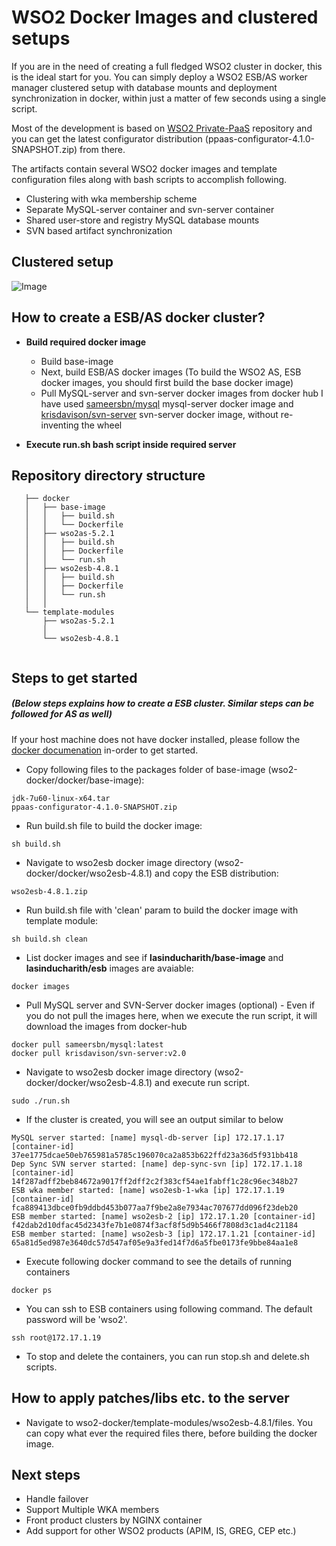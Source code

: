 # WSO2 Docker Images and clustered setups

If you are in the need of creating a full fledged WSO2 cluster in docker, this is the ideal start for you. You can simply deploy a WSO2 ESB/AS worker manager clustered setup with database mounts and deployment synchronization in docker, within just a matter of few seconds using a single script.

Most of the development is based on [WSO2 Private-PaaS](https://github.com/wso2/product-private-paas) repository and you can get the latest configurator distribution (ppaas-configurator-4.1.0-SNAPSHOT.zip) from there.

The artifacts contain several WSO2 docker images and template configuration files along with bash scripts to accomplish following.

* Clustering with wka membership scheme
* Separate MySQL-server container and svn-server container
* Shared user-store and registry MySQL database mounts
* SVN based artifact synchronization 

## Clustered setup

![Image](https://cloud.githubusercontent.com/assets/3282157/8763139/1362474a-2dad-11e5-942c-1ca9227a29c6.png)


## How to create a ESB/AS docker cluster?

* **Build required docker image**
  * Build base-image
  * Next, build ESB/AS docker images (To build the WSO2 AS, ESB docker images, you should  first build the base docker image)
  * Pull MySQL-server and svn-server docker images from docker hub
    I have used [sameersbn/mysql](https://registry.hub.docker.com/u/sameersbn/mysql/) mysql-server docker image and [krisdavison/svn-server](https://registry.hub.docker.com/u/krisdavison/svn-server/) svn-server docker image, without re-inventing the wheel

* **Execute run.sh bash script inside required server**


## Repository directory structure

```
   ├── docker
   │   ├── base-image
   │   │   ├── build.sh
   │   │   └── Dockerfile
   │   ├── wso2as-5.2.1
   │   │   ├── build.sh
   │   │   ├── Dockerfile
   │   │   └── run.sh
   │   ├── wso2esb-4.8.1
   │   │   ├── build.sh
   │   │   ├── Dockerfile
   │   │   └── run.sh
   │   │ 
   └── template-modules
       ├── wso2as-5.2.1
       │   
       └── wso2esb-4.8.1
          
```
## Steps to get started
##### (Below steps explains how to create a ESB cluster. Similar steps can be followed for AS as well)

If your host machine does not have docker installed, please follow the [docker documenation](https://docs.docker.com/installation/ubuntulinux/) in-order to get started. 

* Copy following files to the packages folder of base-image (wso2-docker/docker/base-image):
```
jdk-7u60-linux-x64.tar
ppaas-configurator-4.1.0-SNAPSHOT.zip
```

* Run build.sh file to build the docker image:
```
sh build.sh
```

* Navigate to wso2esb docker image directory (wso2-docker/docker/wso2esb-4.8.1) and copy the ESB distribution:
```
wso2esb-4.8.1.zip
```

* Run build.sh file with 'clean' param to build the docker image with template module:
```
sh build.sh clean
```

* List docker images and see if **lasinducharith/base-image** and  **lasinducharith/esb** images are avaiable:
```
docker images
```

* Pull MySQL server and SVN-Server docker images (optional) - Even if you do not pull the images here, when we execute the run script, it will download the images from docker-hub

```
docker pull sameersbn/mysql:latest
docker pull krisdavison/svn-server:v2.0
```

* Navigate to wso2esb docker image directory (wso2-docker/docker/wso2esb-4.8.1) and execute run script.
```
sudo ./run.sh
```

* If the cluster is created, you will see an output similar to below
```
MySQL server started: [name] mysql-db-server [ip] 172.17.1.17 [container-id] 37ee1775dcae50eb765981a5785c196070ca2a853b622ffd23a36d5f931bb418
Dep Sync SVN server started: [name] dep-sync-svn [ip] 172.17.1.18 [container-id] 14f287adff2beb84672a9017ff2dff2c2f383cf54ae1fabff1c28c96ec348b27
ESB wka member started: [name] wso2esb-1-wka [ip] 172.17.1.19 [container-id] fca889413dbce0fb9ddbd453b077aa7f9be2a8e7934ac707677dd096f23deb20
ESB member started: [name] wso2esb-2 [ip] 172.17.1.20 [container-id] f42dab2d10dfac45d2343fe7b1e0874f3acf8f5d9b5466f7808d3c1ad4c21184
ESB member started: [name] wso2esb-3 [ip] 172.17.1.21 [container-id] 65a81d5ed987e3640dc57d547af05e9a3fed14f7d6a5fbe0173fe9bbe84aa1e8
```

* Execute following docker command to see the details of running containers
```
docker ps
```

* You can ssh to ESB containers using following command. The default password will be 'wso2'.
```
ssh root@172.17.1.19
```

* To stop and delete the containers, you can run stop.sh and delete.sh scripts.


## How to apply patches/libs etc. to the server

* Navigate to wso2-docker/template-modules/wso2esb-4.8.1/files. You can copy what ever the required files there, before building the docker image.

## Next steps

* Handle failover
* Support Multiple WKA members
* Front product clusters by NGINX container
* Add support for other WSO2 products (APIM, IS, GREG, CEP etc.)


